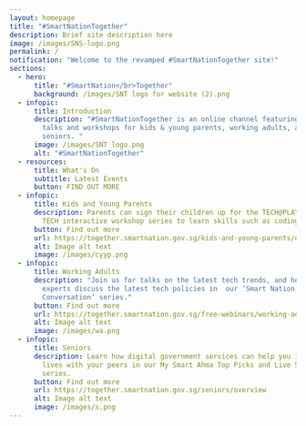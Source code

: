 ```yaml
---
layout: homepage
title: "#SmartNationTogether"
description: Brief site description here
image: /images/SNS-logo.png
permalink: /
notification: "Welcome to the revamped #SmartNationTogether site!"
sections:
  - hero:
      title: "#SmartNation</br>Together"
      background: /images/SNT logo for website (2).png
  - infopic:
      title: Introduction
      description: "#SmartNationTogether is an online channel featuring tech-related
        talks and workshops for kids & young parents, working adults, and
        seniors. "
      image: /images/SNT logo.png
      alt: "#SmartNationTogether"
  - resources:
      title: What's On
      subtitle: Latest Events
      button: FIND OUT MORE
  - infopic:
      title: Kids and Young Parents
      description: Parents can sign their children up for the TECH@PLAY or FUN WITH
        TECH interactive workshop series to learn skills such as coding and AI.
      button: Find out more
      url: https://together.smartnation.gov.sg/kids-and-young-parents/overview
      alt: Image alt text
      image: /images/cyyp.png
  - infopic:
      title: Working Adults
      description: "Join us for talks on the latest tech trends, and hear our subject
        experts discuss the latest tech policies in  our ‘Smart Nation: In
        Conversation’ series."
      button: Find out more
      url: https://together.smartnation.gov.sg/free-webinars/working-adults/overview
      alt: Image alt text
      image: /images/wa.png
  - infopic:
      title: Seniors
      description: Learn how digital government services can help you in your daily
        lives with your peers in our My Smart Ahma Top Picks and Live Smart
        series.
      button: Find out more
      url: https://together.smartnation.gov.sg/seniors/overview
      alt: Image alt text
      image: /images/s.png
---
```

